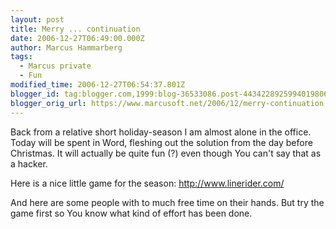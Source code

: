 ```yaml
---
layout: post
title: Merry ... continuation
date: 2006-12-27T06:49:00.000Z
author: Marcus Hammarberg
tags:
  - Marcus private
  - Fun
modified_time: 2006-12-27T06:54:37.801Z
blogger_id: tag:blogger.com,1999:blog-36533086.post-4434228925994019806
blogger_orig_url: https://www.marcusoft.net/2006/12/merry-continuation.html
---
```


Back from a
relative short holiday-season I am almost alone in the office. Today
will be spent in Word, fleshing out the solution from the day before
Christmas. It will actually be quite fun (?) even though You can't say
that as a hacker.

Here is a nice little game for the season: <http://www.linerider.com/>

And here are some people with to much free time on their hands. But try
the game first so You know what kind of effort has been done.
